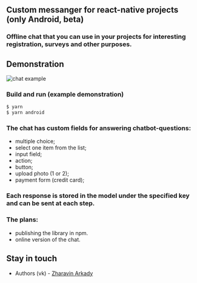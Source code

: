 
## Custom messanger for react-native projects (only Android, beta)

### Offline chat that you can use in your projects for interesting registration, surveys and other purposes.

## Demonstration

![chat example](./assets/ScreenRecord.gif)

### Build and run (example demonstration)

```bash
$ yarn
$ yarn android
```

### The chat has custom fields for answering chatbot-questions:
- multiple choice;
- select one item from the list;
- input field;
- action;
- button;
- upload photo (1 or 2);
- payment form (credit card);

### Each response is stored in the model under the specified key and can be sent at each step.

### The plans: 
- publishing the library in npm.
- online version of the chat.

## Stay in touch

- Authors (vk) - [Zharavin Arkady](https://vk.com/a.zharavin)
